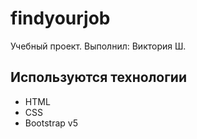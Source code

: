 # findyourjob
Учебный проект.
Выполнил:  Виктория Ш.

## Используются технологии
- HTML
- CSS
- Bootstrap v5 
